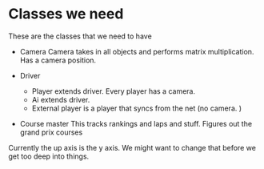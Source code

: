 # Classes we need
These are the classes that we need to have
- Camera
    Camera takes in all objects and performs matrix multiplication. 
    Has a camera position. 
- Driver
    - Player extends driver. Every player has a camera.
    - Ai extends driver. 
    - External player is a player that syncs from the net (no camera. )

- Course master
    This tracks rankings and laps and stuff. 
    Figures out the grand prix courses



Currently the up axis is the y axis. We might want to change that before we get too deep into things. 